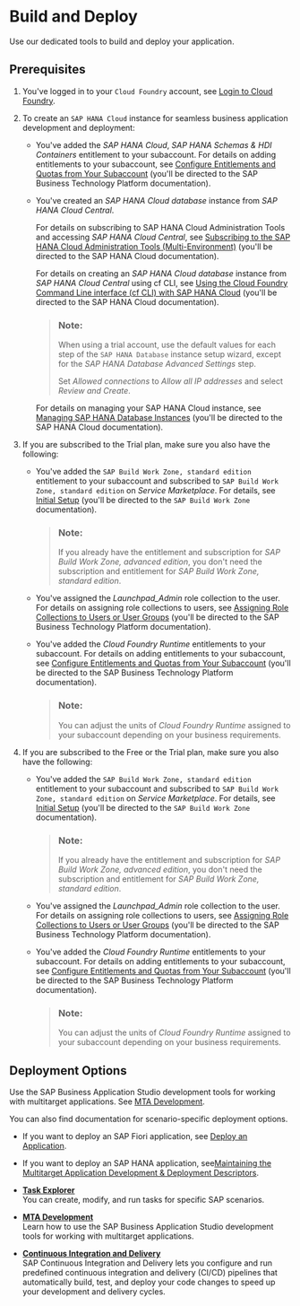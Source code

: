 <!-- loiod5e4d02d976f40feabe9b4c57443b7a5 -->

# Build and Deploy

Use our dedicated tools to build and deploy your application.



<a name="loiod5e4d02d976f40feabe9b4c57443b7a5__section_rwn_j12_5qb"/>

## **Prerequisites**

1.  You've logged in to your `Cloud Foundry` account, see [Login to Cloud Foundry](https://help.sap.com/docs/SAP%20Business%20Application%20Studio/9d1db9835307451daa8c930fbd9ab264/9ad5cf8dc1444f3081f0e847c8588fc0.html?version=Cloud#login-to-cloud-foundry).

2.  To create an `SAP HANA Cloud` instance for seamless business application development and deployment:

    -   You've added the *SAP HANA Cloud*, *SAP HANA Schemas & HDI Containers* entitlement to your subaccount. For details on adding entitlements to your subaccount, see [Configure Entitlements and Quotas from Your Subaccount](https://help.sap.com/docs/BTP/65de2977205c403bbc107264b8eccf4b/5ba357b4fa1e4de4b9fcc4ae771609da.html#configure-entitlements-and-quotas-from-your-subaccount) \(you'll be directed to the SAP Business Technology Platform documentation\).

    -   You've created an *SAP HANA Cloud database* instance from *SAP HANA Cloud Central*.

        For details on subscribing to SAP HANA Cloud Administration Tools and accessing *SAP HANA Cloud Central*, see [Subscribing to the SAP HANA Cloud Administration Tools \(Multi-Environment\)](https://help.sap.com/docs/hana-cloud/sap-hana-cloud-administration-guide/subscribing-to-sap-hana-cloud-administration-tools#procedure) \(you'll be directed to the SAP HANA Cloud documentation\).

        For details on creating an *SAP HANA Cloud database* instance from *SAP HANA Cloud Central* using cf CLI, see [Using the Cloud Foundry Command Line interface \(cf CLI\) with SAP HANA Cloud](https://help.sap.com/docs/hana-cloud/sap-hana-cloud-administration-guide/using-cloud-foundry-command-line-interface-cf-cli-with-sap-hana-cloud#creating-instances) \(you'll be directed to the SAP HANA Cloud documentation\).

        > ### Note:  
        > When using a trial account, use the default values for each step of the `SAP HANA Database` instance setup wizard, except for the *SAP HANA Database Advanced Settings* step.
        > 
        > Set *Allowed connections* to *Allow all IP addresses* and select *Review and Create*.

        For details on managing your SAP HANA Cloud instance, see [Managing SAP HANA Database Instances](https://help.sap.com/viewer/9ae9104a46f74a6583ce5182e7fb20cb/hanacloud/en-US/649092e9d9be41c59930179ce4f3d59e.html) \(you'll be directed to the SAP HANA Cloud documentation\).


3.  If you are subscribed to the Trial plan, make sure you also have the following:
    -   You've added the `SAP Build Work Zone, standard edition` entitlement to your subaccount and subscribed to `SAP Build Work Zone, standard edition` on *Service Marketplace*. For details, see [Initial Setup](https://help.sap.com/docs/Launchpad_Service/8c8e1958338140699bd4811b37b82ece/fd79b232967545569d1ae4d8f691016b.html#procedure) \(you'll be directed to the `SAP Build Work Zone` documentation\).

        > ### Note:  
        > If you already have the entitlement and subscription for *SAP Build Work Zone, advanced edition*, you don't need the subscription and entitlement for *SAP Build Work Zone, standard edition*.

    -   You've assigned the *Launchpad\_Admin* role collection to the user. For details on assigning role collections to users, see [Assigning Role Collections to Users or User Groups](https://help.sap.com/docs/BTP/65de2977205c403bbc107264b8eccf4b/31532c77bd61421e9d40d100fd75ef52.html) \(you'll be directed to the SAP Business Technology Platform documentation\).

    -   You've added the *Cloud Foundry Runtime* entitlements to your subaccount. For details on adding entitlements to your subaccount, see [Configure Entitlements and Quotas from Your Subaccount](https://help.sap.com/docs/BTP/65de2977205c403bbc107264b8eccf4b/5ba357b4fa1e4de4b9fcc4ae771609da.html#configure-entitlements-and-quotas-from-your-subaccount) \(you'll be directed to the SAP Business Technology Platform documentation\).

        > ### Note:  
        > You can adjust the units of *Cloud Foundry Runtime* assigned to your subaccount depending on your business requirements.


4.  If you are subscribed to the Free or the Trial plan, make sure you also have the following:
    -   You've added the `SAP Build Work Zone, standard edition` entitlement to your subaccount and subscribed to `SAP Build Work Zone, standard edition` on *Service Marketplace*. For details, see [Initial Setup](https://help.sap.com/docs/Launchpad_Service/8c8e1958338140699bd4811b37b82ece/fd79b232967545569d1ae4d8f691016b.html#procedure) \(you'll be directed to the `SAP Build Work Zone` documentation\).

        > ### Note:  
        > If you already have the entitlement and subscription for *SAP Build Work Zone, advanced edition*, you don't need the subscription and entitlement for *SAP Build Work Zone, standard edition*.

    -   You've assigned the *Launchpad\_Admin* role collection to the user. For details on assigning role collections to users, see [Assigning Role Collections to Users or User Groups](https://help.sap.com/docs/BTP/65de2977205c403bbc107264b8eccf4b/31532c77bd61421e9d40d100fd75ef52.html) \(you'll be directed to the SAP Business Technology Platform documentation\).

    -   You've added the *Cloud Foundry Runtime* entitlements to your subaccount. For details on adding entitlements to your subaccount, see [Configure Entitlements and Quotas from Your Subaccount](https://help.sap.com/docs/BTP/65de2977205c403bbc107264b8eccf4b/5ba357b4fa1e4de4b9fcc4ae771609da.html#configure-entitlements-and-quotas-from-your-subaccount) \(you'll be directed to the SAP Business Technology Platform documentation\).

        > ### Note:  
        > You can adjust the units of *Cloud Foundry Runtime* assigned to your subaccount depending on your business requirements.





<a name="loiod5e4d02d976f40feabe9b4c57443b7a5__section_uwh_rxr_s1c"/>

## Deployment Options

Use the SAP Business Application Studio development tools for working with multitarget applications. See [MTA Development](mta-development-a629398.md).

You can also find documentation for scenario-specific deployment options.

-   If you want to deploy an SAP Fiori application, see [Deploy an Application](https://help.sap.com/viewer/17d50220bcd848aa854c9c182d65b699/Latest/en-US/607014e278d941fda4440f92f4a324a6.html).
-   If you want to deploy an SAP HANA application, see[Maintaining the Multitarget Application Development & Deployment Descriptors](https://help.sap.com/docs/HANA_CLOUD_DATABASE/c2b99f19e9264c4d9ae9221b22f6f589/b2e355a5137c4799932f776716b292c9.html).

-   **[Task Explorer](task-explorer-1232c72.md "You can create, modify, and run tasks for specific SAP scenarios.")**  
You can create, modify, and run tasks for specific SAP scenarios.
-   **[MTA Development](mta-development-a629398.md "Learn how to use the SAP Business Application
                            Studio development tools for working with multitarget applications. ")**  
Learn how to use the SAP Business Application Studio development tools for working with multitarget applications.
-   **[Continuous Integration and Delivery](continuous-integration-and-delivery-b357cfe.md "SAP Continuous Integration and Delivery lets you configure and run predefined
		continuous integration and delivery (CI/CD) pipelines that automatically build, test, and
		deploy your code changes to speed up your development and delivery cycles.")**  
SAP Continuous Integration and Delivery lets you configure and run predefined continuous integration and delivery \(CI/CD\) pipelines that automatically build, test, and deploy your code changes to speed up your development and delivery cycles.

